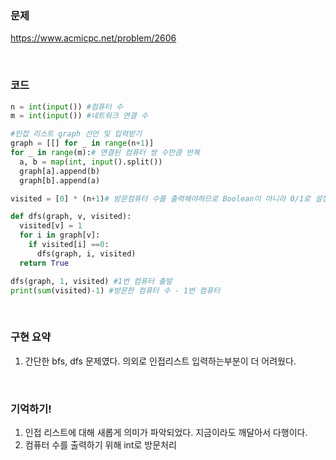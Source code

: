 ### 문제

https://www.acmicpc.net/problem/2606

<br>


### 코드

```python
n = int(input()) #컴퓨터 수
m = int(input()) #네트워크 연결 수

#인접 리스트 graph 선언 및 입력받기
graph = [[] for _ in range(n+1)]
for _ in range(m):# 연결된 컴퓨터 쌍 수만큼 반복
  a, b = map(int, input().split())
  graph[a].append(b)
  graph[b].append(a)

visited = [0] * (n+1)# 방문컴퓨터 수를 출력해야하므로 Boolean이 아니라 0/1로 설정

def dfs(graph, v, visited):
  visited[v] = 1
  for i in graph[v]:
    if visited[i] ==0:
      dfs(graph, i, visited)
  return True

dfs(graph, 1, visited) #1번 컴퓨터 출발
print(sum(visited)-1) #방문한 컴퓨터 수 - 1번 컴퓨터

```


<br>

### 구현 요약
1. 간단한 bfs, dfs 문제였다. 의외로 인접리스트 입력하는부분이 더 어려웠다.

<br>

### 기억하기!
1. 인접 리스트에 대해 새롭게 의미가 파악되었다. 지금이라도 깨달아서 다행이다.
2. 컴퓨터 수를 출력하기 위해 int로 방문처리
